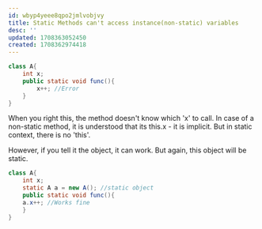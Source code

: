 ```yaml
---
id: wbyp4yeee8qpo2jmlvobjvy
title: Static Methods can't access instance(non-static) variables
desc: ''
updated: 1708363052450
created: 1708362974418
---
```


```java
class A{
    int x;
    public static void func(){
        x++; //Error
    }
}
```

When you right this, the method doesn't know which 'x' to call. In case of a non-static method, it is understood that its this.x - it is implicit. But in static context, there is no 'this'.

However, if you tell it the object, it can work. But again, this object will be static.

```java
class A{
    int x;
    static A a = new A(); //static object
    public static void func(){
    a.x++; //Works fine
    }
}
```

